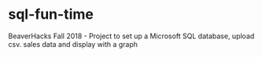 # sql-fun-time
BeaverHacks Fall 2018 - Project to set up a Microsoft SQL database, upload csv. sales data and display with a graph
